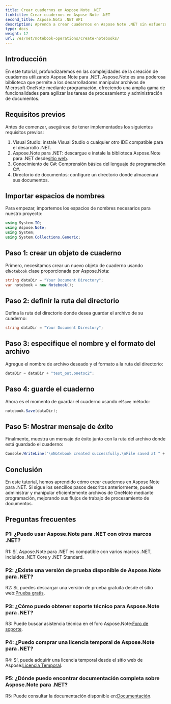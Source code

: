 ```yaml
---
title: Crear cuadernos en Aspose Note .NET
linktitle: Crear cuadernos en Aspose Note .NET
second_title: Aspose.Nota .NET API
description: Aprenda a crear cuadernos en Aspose Note .NET sin esfuerzo. Impulse sus flujos de trabajo de procesamiento de documentos ahora.
type: docs
weight: 17
url: /es/net/notebook-operations/create-notebooks/
---
```

## Introducción

En este tutorial, profundizaremos en las complejidades de la creación de cuadernos utilizando Aspose.Note para .NET. Aspose.Note es una poderosa biblioteca que permite a los desarrolladores manipular archivos de Microsoft OneNote mediante programación, ofreciendo una amplia gama de funcionalidades para agilizar las tareas de procesamiento y administración de documentos.

## Requisitos previos

Antes de comenzar, asegúrese de tener implementados los siguientes requisitos previos:

1. Visual Studio: instale Visual Studio o cualquier otro IDE compatible para el desarrollo .NET.
2.  Aspose.Note para .NET: descargue e instale la biblioteca Aspose.Note para .NET desde[sitio web](https://releases.aspose.com/note/net/).
3. Conocimiento de C#: Comprensión básica del lenguaje de programación C#.
4. Directorio de documentos: configure un directorio donde almacenará sus documentos.

## Importar espacios de nombres

Para empezar, importemos los espacios de nombres necesarios para nuestro proyecto:

```csharp
using System.IO;
using Aspose.Note;
using System;
using System.Collections.Generic;
```

## Paso 1: crear un objeto de cuaderno

 Primero, necesitamos crear un nuevo objeto de cuaderno usando el`Notebook` clase proporcionada por Aspose.Nota:

```csharp
string dataDir = "Your Document Directory";
var notebook = new Notebook();
```

## Paso 2: definir la ruta del directorio

Defina la ruta del directorio donde desea guardar el archivo de su cuaderno:

```csharp
string dataDir = "Your Document Directory";
```

## Paso 3: especifique el nombre y el formato del archivo

Agregue el nombre de archivo deseado y el formato a la ruta del directorio:

```csharp
dataDir = dataDir + "test_out.onetoc2";
```

## Paso 4: guarde el cuaderno

 Ahora es el momento de guardar el cuaderno usando el`Save` método:

```csharp
notebook.Save(dataDir);
```

## Paso 5: Mostrar mensaje de éxito

Finalmente, muestra un mensaje de éxito junto con la ruta del archivo donde está guardado el cuaderno:

```csharp
Console.WriteLine("\nNotebook created successfully.\nFile saved at " + dataDir);
```

## Conclusión

En este tutorial, hemos aprendido cómo crear cuadernos en Aspose Note para .NET. Si sigue los sencillos pasos descritos anteriormente, puede administrar y manipular eficientemente archivos de OneNote mediante programación, mejorando sus flujos de trabajo de procesamiento de documentos.

## Preguntas frecuentes

### P1: ¿Puedo usar Aspose.Note para .NET con otros marcos .NET?

R1: Sí, Aspose.Note para .NET es compatible con varios marcos .NET, incluidos .NET Core y .NET Standard.

### P2: ¿Existe una versión de prueba disponible de Aspose.Note para .NET?

 R2: Sí, puedes descargar una versión de prueba gratuita desde el sitio web:[Prueba gratis](https://releases.aspose.com/).

### P3: ¿Cómo puedo obtener soporte técnico para Aspose.Note para .NET?

 R3: Puede buscar asistencia técnica en el foro Aspose.Note:[Foro de soporte](https://forum.aspose.com/c/note/28).

### P4: ¿Puedo comprar una licencia temporal de Aspose.Note para .NET?

 R4: Sí, puede adquirir una licencia temporal desde el sitio web de Aspose:[Licencia Temporal](https://purchase.aspose.com/temporary-license/).

### P5: ¿Dónde puedo encontrar documentación completa sobre Aspose.Note para .NET?

 R5: Puede consultar la documentación disponible en:[Documentación](https://reference.aspose.com/note/net/).


